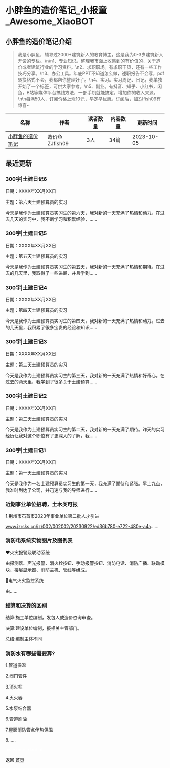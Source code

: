 # 小胖鱼的造价笔记_小报童_Awesome_XiaoBOT

## 小胖鱼的造价笔记介绍
> 我是小胖鱼，辅导过2000+建筑新人的教育博主，这是我为0-3岁建筑新人开设的专栏。\n\n1、专业知识。整理我市面上收集到的有价值的，关于造价或者建筑行业的学习资料。\n2、求职职场。有求职干货，还有一些工作技巧分享。\n3、办公工具。年底PPT不知道怎么做，述职报告不会写，pdf转换格式不会，我都帮你整理好了。\n4、实习。实习周记、日记，我单独开始了一个标签，可供大家参考。\n5、副业。有抖音、知乎、小红书，闲鱼，B站等媒体平台搞钱方法，一部手机就能搞定，增加你的收入来源。\n\n每满50人，订阅价格上涨10元，早定早优惠。订阅后，加ZJfish09有惊喜~  
  


|名称|作者|读者数量|内容数量|更新时间|
|---|---|---|---|---|
|[小胖鱼的造价笔记](https://xiaobot.net/p/orangeXu09?refer=0b133df9-27dc-423b-8101-639049001c13)|造价鱼ZJfish09|3人|34篇|2023-10-05|

## 最近更新
### 300字|土建日记6

日期：XXXX年XX月XX日

主题：第六天土建预算员的实习

今天是我作为土建预算员实习生的第六天，我对新的一天充满了热情和动力。在过去几天的实习中，我不断学习和积累经验，......

### 300字|土建日记5

日期：XXXX年XX月XX日

主题：第五天土建预算员的实习

今天是我作为土建预算员实习生的第五天，我对新的一天充满了热情和期待。在过去的几天里，我取得了一些进展，并且学到......

### 300字|土建日记4

日期：XXXX年XX月XX日

主题：第四天土建预算员的实习

今天是我作为土建预算员实习生的第四天，我对新的一天充满了热情和动力。过去的几天里，我积累了很多宝贵的经验和知识......

### 300字|土建日记3

日期：XXXX年XX月XX日

主题：第三天土建预算员的实习

今天是我作为土建预算员实习生的第三天，我对新的一天充满了热情和好奇心。在过去的两天里，我学到了很多关于土建预算......

### 300字|土建日记2

日期：XXXX年XX月XX日

主题：第二天土建预算员的实习

今天是我作为土建预算员实习生的第二天，我对新的一天充满了期待。昨天的实习经历让我对这个职位有了更深入的了解，我......

### 300字|土建日记1

日期：XXXX年XX月XX日

主题：第一天土建预算员的实习

今天是我作为一名土建预算员实习生的第一天，我充满了期待和紧张。早上九点，我准时到达了公司，并迅速与我的导师进行......

### 近期事业单位招聘，土木类可报

1.荆州市石首市2023年事业单位第二批人才引进

www.jzrsks.cn/jz/002/002002/20230922/ed36b780-e722-480e-a4a......

### 消防电系统实物图片及图例表

❤️火灾报警及联动系统

由探测器、声光报警、消火栓按钮、手动报警按钮、消防电话、消防广播、联动模块、楼层显示器、消防主机、管线等组成。

🧡电气火灾监控系统

由......

### 结算和决算的区别

结算:施工单位编制，发包人或造价咨询审查。

决算:建设单位编制，报相关主管部门。

总结:编制主体不同

### 消防水有哪些需要算?

1.管道保温

2.阀门管件

3.消火栓

4.灭火器

5.水泵结合器

6.管道刷油

7.屋面消防管点伴热保温

8......


<a href="https://github.com/Reno9527/awesome-xiaobot" style="color: white; text-decoration: none;">awesome-xiaobot</a>

返回 [首页](../README.md)
